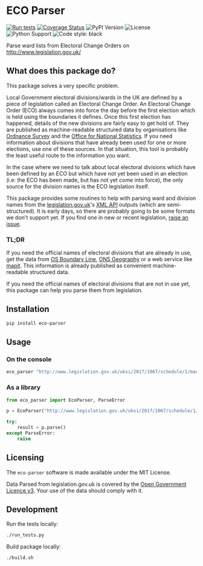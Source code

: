 # ECO Parser

[![Run tests](https://github.com/DemocracyClub/eco-parser/actions/workflows/test.yml/badge.svg)](https://github.com/DemocracyClub/eco-parser/actions/workflows/test.yml)
[![Coverage Status](https://coveralls.io/repos/github/DemocracyClub/eco-parser/badge.svg?branch=master)](https://coveralls.io/github/DemocracyClub/eco-parser?branch=master)
![PyPI Version](https://img.shields.io/pypi/v/eco-parser.svg)
![License](https://img.shields.io/pypi/l/eco-parser.svg)
![Python Support](https://img.shields.io/pypi/pyversions/eco-parser.svg)
![Code style: black](https://img.shields.io/badge/code%20style-black-000000.svg)

Parse ward lists from Electoral Change Orders on http://www.legislation.gov.uk/

## What does this package do?

This package solves a very specific problem.

Local Government electoral divisions/wards in the UK are defined by a piece of legislation called an Electoral Change Order. An Electoral Change Order (ECO) always comes into force the day before the first election which is held using the boundaries it defines. Once this first election has happened, details of the new divisions are fairly easy to get hold of. They are published as machine-readable structured data by organisations like [Ordnance Survey](https://www.ordnancesurvey.co.uk/business-and-government/products/boundary-line.html) and the [Office for National Statistics](http://geoportal.statistics.gov.uk/). If you need information about divisions that have already been used for one or more elections, use one of these sources. In that situation, this tool is probably the least useful route to the information you want.

In the case where we need to talk about local electoral divisions which have been defined by an ECO but which have not yet been used in an election (i.e: the ECO has been made, but has not yet come into force), the only source for the division names is the ECO legislation itself.

This package provides some routines to help with parsing ward and division names from the [legislation.gov.uk](http://www.legislation.gov.uk/)'s [XML API](http://www.legislation.gov.uk/developer/contents) outputs (which are semi-structured). It is early days, so there are probably going to be some formats we don't support yet. If you find one in new or recent legislation, [raise an issue](https://github.com/DemocracyClub/eco-parser/issues).

### TL;DR

If you need the official names of electoral divisions that are already in use, get the data from [OS Boundary Line](https://www.ordnancesurvey.co.uk/business-and-government/products/boundary-line.html), [ONS Geography](http://geoportal.statistics.gov.uk/) or a web service like [mapit](https://mapit.mysociety.org/). This information is already published as convenient machine-readable structured data.

If you need the official names of electoral divisions that are not in use yet, this package can help you parse them from legislation.

## Installation

```bash
pip install eco-parser
```

## Usage

### On the console

```bash
eco_parser "http://www.legislation.gov.uk/uksi/2017/1067/schedule/1/made/data.xml" > out.csv
```

### As a library

```python
from eco_parser import EcoParser, ParseError

p = EcoParser("http://www.legislation.gov.uk/uksi/2017/1067/schedule/1/made/data.xml")

try:
    result = p.parse()
except ParseError:
    raise
```

## Licensing

The `eco-parser` software is made available under the MIT License.

Data Parsed from legislation.gov.uk is covered by the [Open Government Licence v3](http://www.nationalarchives.gov.uk/doc/open-government-licence/version/3/). Your use of the data should comply with it.

## Development

Run the tests locally:

```bash
./run_tests.py
```

Build package locally:

```bash
./build.sh
```
